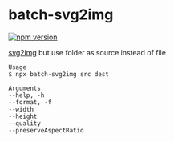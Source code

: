 # batch-svg2img

[![npm version](https://badge.fury.io/js/batch-svg2img.svg)](https://www.npmjs.com/package/batch-svg2img)

[svg2img](https://www.npmjs.com/package/svg2img) but use folder as source instead of file

```
Usage
$ npx batch-svg2img src dest

Arguments
--help, -h
--format, -f
--width
--height
--quality
--preserveAspectRatio
```